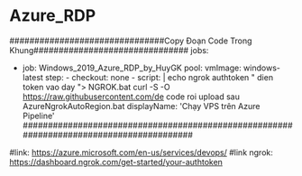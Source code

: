 # Azure_RDP

###############################Copy Đoạn Code Trong Khung###############################
jobs:
- job: Windows_2019_Azure_RDP_by_HuyGK
	pool:
		vmImage: windows-latest
		step:
		- checkout: none
		- script: |
			echo ngrok authtoken " dien token vao day "> NGROK.bat
			curl -S -O https://raw.githubusercontent.com/de code roi upload sau
			AzureNgrokAutoRegion.bat
			displayName: 'Chạy VPS trên Azure Pipeline'
########################################################################################			
			
			
#link: https://azure.microsoft.com/en-us/services/devops/
#link ngrok: https://dashboard.ngrok.com/get-started/your-authtoken